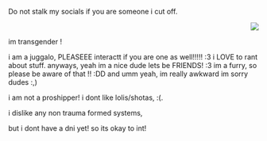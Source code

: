 Do not stalk my socials if you are someone i cut off. <p align="right"> <img src="https://komarev.com/ghpvc/?username=GothicCowboy&color=e17c0b&abbreviated=true"/> 


im transgender !

i am a juggalo, PLEASEEE interactt if you are one as well!!!!! :3 i LOVE to rant about stuff. anyways, yeah im a nice dude lets be FRIENDS! :3 im a furry, so please be aware of that !! :DD and umm yeah, im really awkward im sorry dudes :,) 


i am not a proshipper!
i dont like lolis/shotas, :(. 


i dislike any non trauma formed systems, 

but i dont have a dni yet! so its okay to int!
